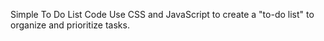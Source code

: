 Simple To Do List Code
Use CSS and JavaScript to create a "to-do list" to organize and prioritize tasks.
